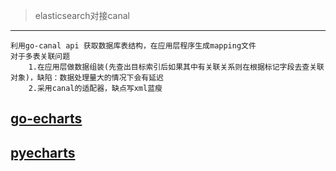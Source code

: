 > elasticsearch对接canal
 ---
    利用go-canal api 获取数据库表结构，在应用层程序生成mapping文件
    对于多表关联问题
        1.在应用层做数据组装(先查出目标索引后如果其中有关联关系则在根据标记字段去查关联对象)，缺陷：数据处理量大的情况下会有延迟
        2.采用canal的适配器，缺点写xml蓝瘦
    
## [go-echarts](https://go-echarts.github.io/go-echarts/)
## [pyecharts](http://pyecharts.org/#/zh-cn/)
